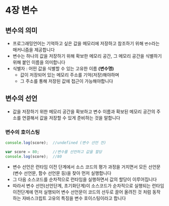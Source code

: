 # 4장 변수

## 변수의 의미
- 프로그래밍언어는 기억하고 싶은 값을 메모리에 저장하고 참조하기 위해 `변수`라는 매커니즘을 제공합니다
- 변수는 하나의 값을 저장하기 위해 확보한 메모리 공간, 그 메모리 공간을 식별하기 위해 붙인 이름을 의미합니다
- 식별자 : 어떤 값을 식별할 수 있는 고유한 이름 **(변수명)**
  - 값이 저장되어 있는 메모리 주소를 기억(저장)해야하며
  - 그 주소를 통해 저장된 값에 접근이 가능해야합니다

## 변수의 선언
- 값을 저장하기 위한 메모리 공간을 확보하고 변수 이름과 확보된 메모리 공간의 주소를 연결해서 값을 저장할 수 있게 준비하는 것을 말합니다

### 변수의 호이스팅
```js
console.log(score);  //undefined (변수 선언 전)

var score = 80;      //변수를 선언하고 값을 할당
console.log(score);  //80
```
- 변수 선언은 런타임 이전 단계에서 소스 코드의 평가 과정을 거치면서 모든 선언문(변수 선언문, 함수 선언문 등)을 찾아 먼저 실행합니다
- 그 다음 소스코드를 순차적으로 런타임을 실행하면서 값의 할당이 이루어집니다
- 따라서 변수 선언(선언단계, 초기화단계)이 소스코드가 순차적으로 실행되는 런타임 이전단계에 먼저 실행되어 변수 선언문이 코드의 선두로 끌어 올려진 것 처럼 동작하는 자바스크립트 고유의 특징을 변수 호이스팅이라고 합니다